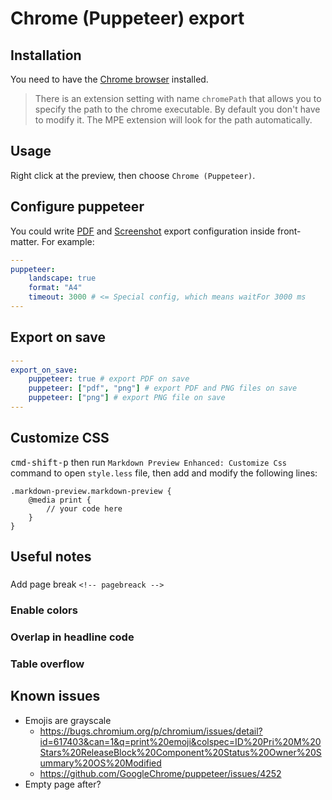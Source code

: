 # Chrome (Puppeteer) export

## Installation

You need to have the [Chrome browser](https://www.google.com/chrome/) installed.

> There is an extension setting with name `chromePath` that allows you to specify the path to the chrome executable. By default you don't have to modify it. The MPE extension will look for the path automatically.

## Usage
Right click at the preview, then choose `Chrome (Puppeteer)`.

## Configure puppeteer
You could write [PDF](https://github.com/GoogleChrome/puppeteer/blob/v1.9.0/docs/api.md#pagepdfoptions) and [Screenshot](https://github.com/GoogleChrome/puppeteer/blob/v1.9.0/docs/api.md#pagescreenshotoptions) export configuration inside front-matter. For example:

````yaml
---
puppeteer:
    landscape: true
    format: "A4"
    timeout: 3000 # <= Special config, which means waitFor 3000 ms
---
````

## Export on save

```yaml
---
export_on_save:
    puppeteer: true # export PDF on save
    puppeteer: ["pdf", "png"] # export PDF and PNG files on save
    puppeteer: ["png"] # export PNG file on save
---
```
## Customize CSS
<kbd>cmd-shift-p</kbd> then run `Markdown Preview Enhanced: Customize Css` command to open `style.less` file, then add and modify the following lines:

```less
.markdown-preview.markdown-preview {
    @media print {
        // your code here
    }
}
```

## Useful notes
### 
Add page break `<!-- pagebreack -->`

### Enable colors

### Overlap in headline code

### Table overflow


## Known issues
* Emojis are grayscale
    * https://bugs.chromium.org/p/chromium/issues/detail?id=617403&can=1&q=print%20emoji&colspec=ID%20Pri%20M%20Stars%20ReleaseBlock%20Component%20Status%20Owner%20Summary%20OS%20Modified
    * https://github.com/GoogleChrome/puppeteer/issues/4252
* Empty page after?
